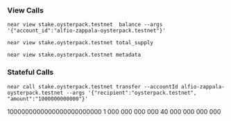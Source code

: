 ### View Calls
```shell
near view stake.oysterpack.testnet  balance --args '{"account_id":"alfio-zappala-oysterpack.testnet"}'

near view stake.oysterpack.testnet total_supply

near view stake.oysterpack.testnet metadata
```

### Stateful Calls
```shell
near call stake.oysterpack.testnet transfer --accountId alfio-zappala-oysterpack.testnet --args '{"recipient":"oysterpack.testnet", "amount":"1000000000000"}'
```

1000000000000000000000000
 1 000 000 000 000
40 000 000 000 000